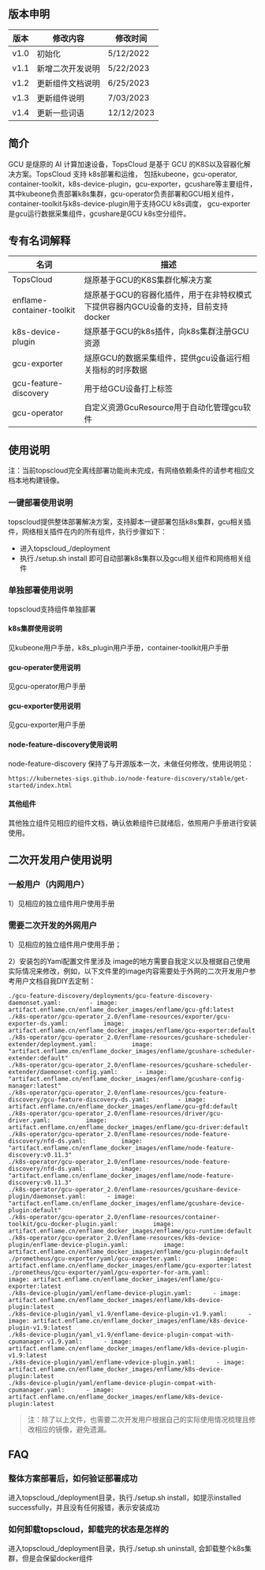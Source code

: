 
## 版本申明

| 版本   | 修改内容 | 修改时间      |
|------|------|-----------|
| v1.0 | 初始化  | 5/12/2022 |
| v1.1 | 新增二次开发说明  | 5/22/2023 |
| v1.2 | 更新组件文档说明  | 6/25/2023 |
| v1.3 | 更新组件说明  | 7/03/2023 |
| v1.4 | 更新一些词语  | 12/12/2023 |


## 简介

GCU 是燧原的 AI 计算加速设备，TopsCloud 是基于 GCU 的K8S以及容器化解决方案。TopsCloud 支持 k8s部署和运维，
包括kubeone，gcu-operator, container-toolkit，k8s-device-plugin，gcu-exporter，gcushare等主要组件，其中kubeone负责部署k8s集群，gcu-operator负责部署和GCU相关组件，container-toolkit与k8s-device-plugin用于支持GCU k8s调度， gcu-exporter是gcu运行数据采集组件，gcushare是GCU k8s空分组件。


## 专有名词解释

| 名词                        | 描述                                              |
|---------------------------|-------------------------------------------------|
| TopsCloud                 | 燧原基于GCU的K8S集群化解决方案                              |
| enflame-container-toolkit | 燧原基于GCU的容器化插件，用于在非特权模式下提供容器内GCU设备的支持，目前支持docker |
| k8s-device-plugin   | 燧原基于GCU的k8s插件，向k8s集群注册GCU资源                     |
| gcu-exporter   | 燧原GCU的数据采集组件，提供gcu设备运行相关指标的时序数据             |
| gcu-feature-discovery | 用于给GCU设备打上标签                                    |
| gcu-operator  | 自定义资源GcuResource用于自动化管理gcu软件                                     |



## 使用说明

注：当前topscloud完全离线部署功能尚未完成，有网络依赖条件的请参考相应文档本地构建镜像。


### 一键部署使用说明
topscloud提供整体部署解决方案，支持脚本一键部署包括k8s集群，gcu相关插件，网络相关插件在内的所有组件，执行步骤如下：

- 进入topscloud_<VERSION>/deployment
- 执行./setup.sh install 即可自动部署k8s集群以及gcu相关组件和网络相关组件


### 单独部署使用说明

topscloud支持组件单独部署

#### k8s集群使用说明
见kubeone用户手册，k8s_plugin用户手册，container-toolkit用户手册

#### gcu-operater使用说明
见gcu-operator用户手册

#### gcu-exporter使用说明
见gcu-exporter用户手册

#### node-feature-discovery使用说明
node-feature-discovery 保持了与开源版本一次，未做任何修改，使用说明见：

```
https://kubernetes-sigs.github.io/node-feature-discovery/stable/get-started/index.html
```

#### 其他组件
其他独立组件见相应的组件文档，确认依赖组件已就绪后，依照用户手册进行安装使用。



## 二次开发用户使用说明

### 一般用户（内网用户）
1）见相应的独立组件用户使用手册

### 需要二次开发的外网用户

1）见相应的独立组件用户使用手册；

2）安装包的Yaml配置文件里涉及 image的地方需要自我定义以及根据自己使用实际情况来修改，例如，以下文件里的image内容需要处于外网的二次开发用户参考用户文档自我DIY去定制：

```
./gcu-feature-discovery/deployments/gcu-feature-discovery-daemonset.yaml:        - image: artifact.enflame.cn/enflame_docker_images/enflame/gcu-gfd:latest
./k8s-operator/gcu-operator_2.0/enflame-resources/exporter/gcu-exporter-ds.yaml:          image: artifact.enflame.cn/enflame_docker_images/enflame/gcu-exporter:default
./k8s-operator/gcu-operator_2.0/enflame-resources/gcushare-scheduler-extender/deployment.yaml:          image: "artifact.enflame.cn/enflame_docker_images/enflame/gcushare-scheduler-extender:default"
./k8s-operator/gcu-operator_2.0/enflame-resources/gcushare-scheduler-extender/daemonset-config.yaml:      - image: "artifact.enflame.cn/enflame_docker_images/enflame/gcushare-config-manager:latest"
./k8s-operator/gcu-operator_2.0/enflame-resources/gcu-feature-discovery/gcu-feature-discovery-ds.yaml:        - image: artifact.enflame.cn/enflame_docker_images/enflame/gcu-gfd:default
./k8s-operator/gcu-operator_2.0/enflame-resources/driver/gcu-driver.yaml:          image: artifact.enflame.cn/enflame_docker_images/enflame/gcu-driver:default
./k8s-operator/gcu-operator_2.0/enflame-resources/node-feature-discovery/nfd-ds.yaml:          image: "artifact.enflame.cn/enflame_docker_images/enflame/node-feature-discovery:v0.11.3"
./k8s-operator/gcu-operator_2.0/enflame-resources/node-feature-discovery/nfd-ds.yaml:          image: "artifact.enflame.cn/enflame_docker_images/enflame/node-feature-discovery:v0.11.3"
./k8s-operator/gcu-operator_2.0/enflame-resources/gcushare-device-plugin/daemonset.yaml:      - image: "artifact.enflame.cn/enflame_docker_images/enflame/gcushare-device-plugin:default"
./k8s-operator/gcu-operator_2.0/enflame-resources/container-toolkit/gcu-docker-plugin.yaml:          image: artifact.enflame.cn/enflame_docker_images/enflame/gcu-runtime:default
./k8s-operator/gcu-operator_2.0/enflame-resources/k8s-device-plugin/enflame-device-plugin.yaml:          image: artifact.enflame.cn/enflame_docker_images/enflame/gcu-plugin:default
./prometheus/gcu-exporter/yaml/gcu-exporter.yaml:          image: artifact.enflame.cn/enflame_docker_images/enflame/gcu-exporter:latest
./prometheus/gcu-exporter/yaml/gcu-exporter-for-arm.yaml:          image: artifact.enflame.cn/enflame_docker_images/enflame/gcu-exporter:latest
./k8s-device-plugin/yaml/enflame-device-plugin.yaml:      - image: artifact.enflame.cn/enflame_docker_images/enflame/k8s-device-plugin:latest
./k8s-device-plugin/yaml_v1.9/enflame-device-plugin-v1.9.yaml:      - image: artifact.enflame.cn/enflame_docker_images/enflame/k8s-device-plugin-v1.9:latest
./k8s-device-plugin/yaml_v1.9/enflame-device-plugin-compat-with-cpumanager-v1.9.yaml:      - image: artifact.enflame.cn/enflame_docker_images/enflame/k8s-device-plugin-v1.9:latest
./k8s-device-plugin/yaml/enflame-vdevice-plugin.yaml:      - image: artifact.enflame.cn/enflame_docker_images/enflame/k8s-device-plugin:latest
./k8s-device-plugin/yaml/enflame-device-plugin-compat-with-cpumanager.yaml:      - image: artifact.enflame.cn/enflame_docker_images/enflame/k8s-device-plugin:latest

```

> 注：除了以上文件，也需要二次开发用户根据自己的实际使用情况梳理且修改相应的镜像，避免遗漏。

## FAQ

### 整体方案部署后，如何验证部署成功
进入topscloud_<VERSION>/deployment目录，执行./setup.sh install，如提示installed successfully，并且没有任何报错，表示安装成功

### 如何卸载topscloud，卸载完的状态是怎样的
进入topscloud_<VERSION>/deployment目录，执行./setup.sh uninstall, 会卸载整个k8s集群，但是会保留docker组件
